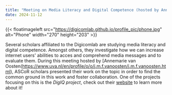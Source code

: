```yaml
---
title: "Meeting on Media Literacy and Digital Competence (hosted by Annemarie van Oosten)"
date: 2024-11-12
---
```


{{< floatimageleft src="https://digicomlab.github.io/profile_pic/phone.jpg" alt="Phone" width="270" height="203" >}}

Several scholars affiliated to the Digicomlab are studying media literacy and digital competence. Amongst others, they investigate how we can increase internet users' abilities to acces and comprehend media messages and to evaluate them. During this meeting hosted by [Annemarie van Oosten(https://www.uva.nl/en/profile/o/o/j.m.f.vanoosten/j.m.f.vanoosten.html), ASCoR scholars presented their work on the topic in order to find the common ground in this work and foster collaboration. One of the projects focusing on this is the *DigIQ project*, check out their [website](https://www.dedigiq.nl/#/) to learn more about it!


